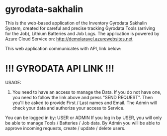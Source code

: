 # gyrodata-sakhalin

This is the web-based application of the Inventory Gyrodata Sakhalin System, created for careful and precise tracking Gyrodata Tools (arriving for the Job), Lithium Batteries and Job Logs.
The application is powered by Azure Cloud Service on:
http://demolaravel.azurewebsites.net

This web application communicates with API, link below:
# !!! GYRODATA API LINK !!!

USAGE:
1. You need to have an access to manage the Data. If you do not have one, you need to follow the link above and press "SEND REQUEST".
Then you'll be asked to provide First / Last names and Email. The Admin will check your data and authorize your access to Service.

You can be logged in by: USER or ADMIN
If you log in by USER, you will only be able to manage Tools / Batteries / Job data. 
By Admin you will be able to approve incoming requests, create / update / delete users.


